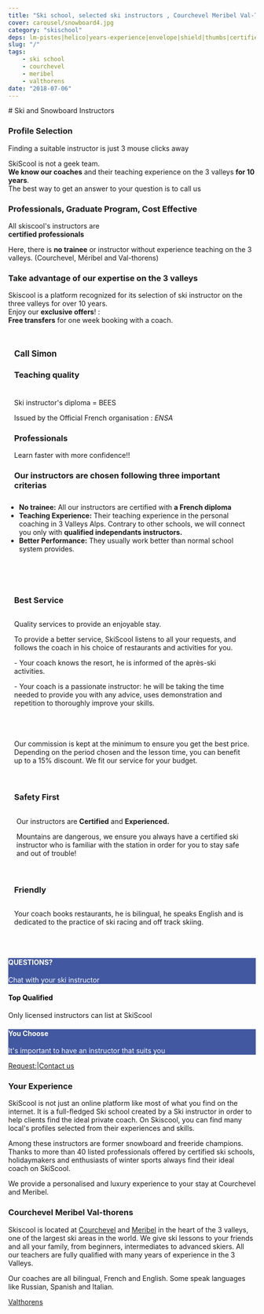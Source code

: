 ```yaml
---
title: "Ski school, selected ski instructors , Courchevel Meribel Val-Thorens"
cover: carousel/snowboard4.jpg
category: "skischool"
deps: lm-pistes|helico|years-experience|envelope|shield|thumbs|certified|guide
slug: "/"
tags:
    - ski school
    - courchevel
    - meribel
    - valthorens
date: "2018-07-06"
---
```


# Ski and Snowboard Instructors

<div class="md-grid  md-cell--middle">
  <div class="md-cell md-cell--4 md-cell--8-tablet">
<imgtest data="guide.png" height="75" width="200px" directory="pages" alt="Courchevel"></imgtest>
<div class="md-block-centered md-cell--6-tablet">
  <h3 class="h4">Profile Selection</h3>
    <p>Finding a suitable instructor is just 3 mouse clicks away</p> <p>SkiScool is not a geek team.<br> <b>We know our coaches</b> and their teaching experience on the 3 valleys <b>for 10 years</b>. <br>The best way to get an answer to your question is to call us</p>
  </div>
</div>
 

<div class="md-cell md-cell--4 md-cell--8-tablet">
 <imgtest data="certified.png" height="75" width="200px" directory="pages" alt="Courchevel"></imgtest>
 <div class="md-block-centered md-cell--6-tablet">
<h3 class="h4">Professionals, Graduate Program, Cost Effective</h3>
 <p>All skiscool's instructors are <br><b>certified professionals</b></p>
 <p>Here, there is <b>no trainee</b> or instructor without experience teaching on the 3 valleys.  (Courchevel, Méribel and Val-thorens)</p>
</div>
</div>
 

<div class="md-cell md-cell--4 md-cell--8-tablet">
  <imgtest data="years-experience.png" height="75" width="200px" directory="pages" alt="Courchevel"></imgtest>
<div class="md-block-centered md-cell--6-tablet">
  <h3 class="h4">Take advantage of our expertise on the 3 valleys</h3> <p>Skiscool is a platform recognized for its selection of ski instructor on the three valleys for over 10 years.<br> Enjoy our <b>exclusive offers</b>! :<br> <b>Free transfers</b> for one week booking with a coach.</p>
  </div> 
</div>
</div>


<div class="md-grid md-cell--middle" style="padding:12px;flex-flow: column wrap;">
 <div class="md-cell--middle" style="flex-direction: column;width: 120px;"><h3 style="font-size:1.2em">Call Simon</h3><a href="tel:France+33675505209" class="h2 black">
 <buttontest cls="btn btn-flat">
 <div class="mr1 fa-stack-big">
 <i class="fa fa-circle fa-stack-8x gray" style="color: rgb(178, 255, 89);"></i><i class="fa fa-phone fa-stack-4x navy"></i></div></buttontest></a>
 </div>

<div class="md-cell--middle" style="flex-direction: column; padding-bottom: 8%;">
<h3 style="margin-bottom: 5%;">Teaching quality</h3> 
<a title="Teaching quality" style="display: flex; flex-direction: row;">
<imgtest data="certified.png" height="75" width="300px" directory="pages" alt="Courchevel"></imgtest>
<div>
<p>Ski instructor's diploma = BEES </p>
<p> Issued by the Official French organisation :  <em>ENSA</em> <i class="fa fa-question-circle-o"></i></p>
<h3>Professionals</h3>
<p>Learn faster with more confidence!!</p>
<h3>Our instructors are chosen following three important criterias</h3>
<ul style="padding: 10px;">
<li><b>No trainee:</b> All our instructors are certified with <b>a French diploma</b></li>
<li><b>Teaching Experience:</b> Their teaching experience in the personal coaching in 3 Valleys Alps. Contrary to other schools, we will connect you only with <b>qualified independants instructors.</b></li>
<li><b>Better Performance:</b> They usually work better than normal school system provides.</li>
</div>
</a>
</div>

<div class="md-cell--middle" style="flex-direction: column;padding-bottom: 8%;">
<h3>Best Service</h3>
<a title="Service" style="display: flex; flex-direction: row;">
<div style="margin-right: 1%;">
<p> Quality services to provide an enjoyable stay.</p> 
<p>To provide a better service, SkiScool listens to all your requests, and follows the coach in his choice of restaurants and activities for you.</p>
<p> - Your coach knows the resort, he is informed of the après-ski activities. </p>
<p> - Your coach is a passionate instructor: he will be taking the time needed to provide you with any advice, uses demonstration and repetition to thoroughly improve your skills.</p>
</div>
<imgtest data="lm-pistes.jpg" height="75" width="300px" directory="pages" alt="service client"></imgtest>
</a>
</div> 

<div style="flex-direction: column;" class="md-cell--8 md-cell--middle">
<p class="h3">
<i class="fa fa-quote-left"></i>
 Our commission is kept at the minimum to ensure you get the best price. Depending on the period chosen and the lesson time, you can benefit up to a 15% discount. We fit our service for your budget. 
<i class="fa fa-quote-right"></i>
</p>
</div>

<div class="md-cell--middle" style="flex-direction: column;padding-top: 4%;padding-bottom: 4%;">
<h3>Safety First</h3>
<a title="Safety First" style="display: flex; flex-direction: row;">
<imgtest data="helico.jpg" height="75" width="300px" directory="pages" alt="Sécurité" coverclassname=""></imgtest>
<div style="margin-left: 1%;">
<p>Our instructors are <b>Certified</b> and <b>Experienced.</b>
<p>Mountains are dangerous, we ensure you always have a certified ski instructor who is familiar with the station in order for you to stay safe and out of trouble!</p>
</div>
</a>
</div>

<div class="md-cell--middle" style="flex-direction: column;padding-bottom: 4%;">
<h3>Friendly</h3>
<a title="Friendly coach" style="display: flex; flex-direction: row;">
<div style="margin-right: 1%;">
<p>Your coach books restaurants, he is bilingual, he speaks English and is dedicated to the practice of ski racing and off track skiing.</p>
</div>
<imgtest data="years-experience.png" height="75" width="300px" directory="pages" alt="Courchevel"></imgtest>
</div>
</a>
</div>

<div style="flex-direction: column">
<reactfb language="fr" newDivName="sel" appId="562112907171338" type="post" desc="Private ski instructor courchevel 1850 Dubai - courchevel"/></reactfb>
</div>

</div>


<div class="md-grid md-cell--middle">
<div id="questions" style="flex: 1;background-color: rgb(66, 88, 161); flex-direction: column;" class="md-paper md-paper--1 md-grid md-cell md-cell--4"><imgtest data="envelope.jpg" maxwidth="200px" class="boxshad rounded bg-white"  height="75" directory="pages" alt="Courchevel"></imgtest>
<h4 style="color: #fff;"><b>QUESTIONS?</b></h4>
<p style="color: #fff;">Chat with your ski instructor</p></div>

<div id="topQualification" style="flex: 1; flex-direction: column;" class="md-paper md-paper--1 md-grid md-cell md-cell--4">
  <imgtest data="shield.png" maxwidth="200px" class="boxshad rounded bg-white"  height="75" directory="pages" alt="Courchevel"></imgtest>
<h4 style="color:black;"><b>Top Qualified</b></h4><p>Only licensed instructors can list at SkiScool</p></div>

<div id="thumbsUp" style="flex: 1; background-color: rgb(66, 88, 161);flex-direction: column;" class="md-paper md-paper--1 md-grid md-cell md-cell--4">
  <imgtest data="thumbs.jpg" maxwidth="200px" class="boxshad rounded bg-white"  height="75" directory="pages" alt="Courchevel"></imgtest>
<h4 style="color: #fff;"><b>You Choose</b></h4>
<p style="color: #fff;">It's important to have an instructor that suits you</p>
</div>

</div>


<div style="justify-content: center;" class="md-paper md-paper--1 md-grid md-cell--middle md-cell--4">
<a class="emailrot silver" href="mailto:simon@skiscool.com?subject=question">Request:</a><span class="px2">|</span><a class="emailrot silver" href="mailto:simon@skiscool.com?subject=contact">Contact us</a>
</div>

<div class="md-paper" style="margin-bottom: 4%;">
<h3>Your Experience</h3>
<p>SkiScool is not just an online platform like most of what you find on the internet. It is a full-fledged Ski school created by a Ski instructor in order to help clients find the ideal private coach. On Skiscool, you can find many local's profiles selected from their experiences and skills.</p>

<p>Among these instructors are former snowboard and freeride champions. Thanks to more than 40 listed professionals offered by certified ski schools, holidaymakers and enthusiasts of winter sports always find their ideal coach on SkiScool.</p>

We provide a personalised and luxury experience to your stay at Courchevel and Meribel.
</div>


<div style="margin-bottom: 4%;">
<h3>Courchevel Meribel Val-thorens</h3>
<p>Skiscool is located at <a href='Map/Courchevel' title='Courchevel'>Courchevel</a> and <a href='Map/Meribel' title='Meribel'>Meribel</a> in the heart of the 3 valleys, one of the largest ski areas in the world. We give ski lessons to your friends and all your family, from beginners, intermediates to advanced skiers.  
All our teachers are fully qualified with many years of experience in the 3 Valleys.</p> 

<p>Our coaches are all bilingual, French and English. Some speak languages like Russian, Spanish and Italian.</p> <a href='Map/Valthorens' title='Valthorens'>Valthorens</a>
</div>
</div>
